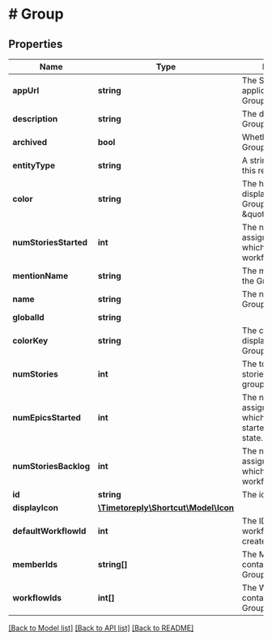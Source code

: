# # Group

## Properties

Name | Type | Description | Notes
------------ | ------------- | ------------- | -------------
**appUrl** | **string** | The Shortcut application url for the Group. |
**description** | **string** | The description of the Group. |
**archived** | **bool** | Whether or not the Group is archived. |
**entityType** | **string** | A string description of this resource. |
**color** | **string** | The hex color to be displayed with the Group (for example, \&quot;#ff0000\&quot;). |
**numStoriesStarted** | **int** | The number of stories assigned to the group which are in a started workflow state. |
**mentionName** | **string** | The mention name of the Group. |
**name** | **string** | The name of the Group. |
**globalId** | **string** |  |
**colorKey** | **string** | The color key to be displayed with the Group. |
**numStories** | **int** | The total number of stories assigned to the group. |
**numEpicsStarted** | **int** | The number of epics assigned to the group which are in the started workflow state. |
**numStoriesBacklog** | **int** | The number of stories assigned to the group which are in a backlog workflow state. |
**id** | **string** | The id of the Group. |
**displayIcon** | [**\Timetoreply\Shortcut\Model\Icon**](Icon.md) |  |
**defaultWorkflowId** | **int** | The ID of the default workflow for stories created in this group. | [optional]
**memberIds** | **string[]** | The Member IDs contain within the Group. |
**workflowIds** | **int[]** | The Workflow IDs contained within the Group. |

[[Back to Model list]](../../README.md#models) [[Back to API list]](../../README.md#endpoints) [[Back to README]](../../README.md)

